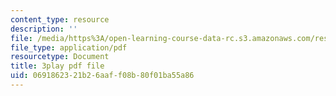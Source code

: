 ```yaml
---
content_type: resource
description: ''
file: /media/https%3A/open-learning-course-data-rc.s3.amazonaws.com/res-18-006-calculus-revisited-single-variable-calculus-fall-2010/0691862321b26aaff08b80f01ba55a86_2f8CoFvB8uk.pdf
file_type: application/pdf
resourcetype: Document
title: 3play pdf file
uid: 06918623-21b2-6aaf-f08b-80f01ba55a86
---
```

